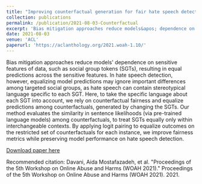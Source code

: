 ```yaml
---
title: "Improving counterfactual generation for fair hate speech detection"
collection: publications
permalink: /publication/2021-08-03-Counterfactual
excerpt: 'Bias mitigation approaches reduce models&apos; dependence on sensitive features of data, such as social group tokens (SGTs), resulting in equal predictions across the sensitive features. In hate speech detection, however, equalizing model predictions may ignore important differences among targeted social groups, as hate speech can contain stereotypical language specific to each SGT. Here, to take the specific language about each SGT into account, we rely on counterfactual fairness and equalize predictions among counterfactuals, generated by changing the SGTs. Our method evaluates the similarity in sentence likelihoods (via pre-trained language models) among counterfactuals, to treat SGTs equally only within interchangeable contexts. By applying logit pairing to equalize outcomes on the restricted set of counterfactuals for each instance, we improve fairness metrics while preserving model performance on hate speech detection.'
date: 2021-08-03
venue: 'ACL'
paperurl: 'https://aclanthology.org/2021.woah-1.10/'
---
```

Bias mitigation approaches reduce models&apos; dependence on sensitive features of data, such as social group tokens (SGTs), resulting in equal predictions across the sensitive features. In hate speech detection, however, equalizing model predictions may ignore important differences among targeted social groups, as hate speech can contain stereotypical language specific to each SGT. Here, to take the specific language about each SGT into account, we rely on counterfactual fairness and equalize predictions among counterfactuals, generated by changing the SGTs. Our method evaluates the similarity in sentence likelihoods (via pre-trained language models) among counterfactuals, to treat SGTs equally only within interchangeable contexts. By applying logit pairing to equalize outcomes on the restricted set of counterfactuals for each instance, we improve fairness metrics while preserving model performance on hate speech detection.

[Download paper here](https://aclanthology.org/2021.woah-1.10/)

Recommended citation: Davani, Aida Mostafazadeh, et al. "Proceedings of the 5th Workshop on Online Abuse and Harms (WOAH 2021)." Proceedings of the 5th Workshop on Online Abuse and Harms (WOAH 2021). 2021.